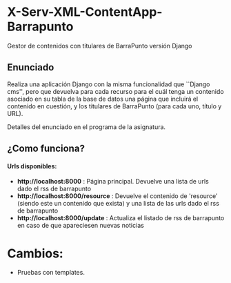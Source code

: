 # X-Serv-XML-ContentApp-Barrapunto
Gestor de contenidos con titulares de BarraPunto versión Django

## Enunciado

Realiza una aplicación Django con la misma funcionalidad que ``Django cms'', pero que devuelva para cada recurso para el cuál tenga un contenido asociado en su tabla de la base de datos una página que incluirá el contenido en cuestión, y los titulares de BarraPunto (para cada uno, título y URL).

Detalles del enunciado en el programa de la asignatura.

## ¿Como funciona?

#### Urls disponibles:

* __http://localhost:8000__ : Página principal. Devuelve una lista de urls dado el rss de barrapunto
* __http://localhost:8000/resource__ : Devuelve el contenido de 'resource' (siendo este un contenido que exista) y una lista de las urls dado el rss de barrapunto
* __http://localhost:8000/update__ : Actualiza el listado de rss de barrapunto en caso de que apareciesen nuevas noticias


# Cambios:

* Pruebas con templates.
